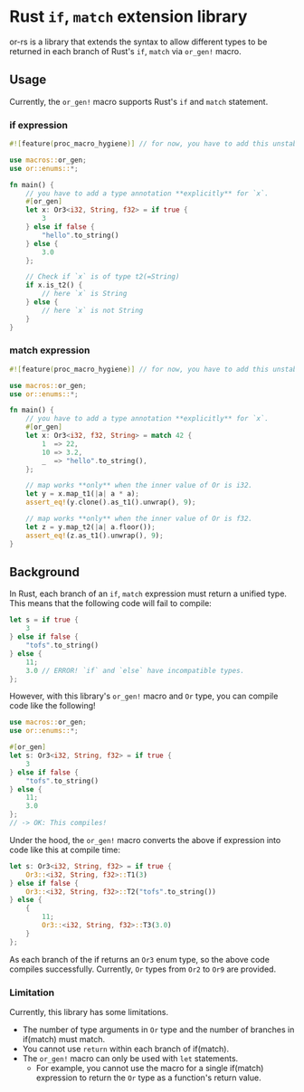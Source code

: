 # Rust `if`, `match` extension library
or-rs is a library that extends the syntax to allow different types to be returned in each branch of Rust's `if`, `match` via `or_gen!` macro.


## Usage
Currently, the `or_gen!` macro supports Rust's `if` and `match` statement.

### if expression
```rust
#![feature(proc_macro_hygiene)] // for now, you have to add this unstable feature flag

use macros::or_gen;
use or::enums::*;

fn main() {
    // you have to add a type annotation **explicitly** for `x`.
    #[or_gen]
    let x: Or3<i32, String, f32> = if true {
        3
    } else if false {
        "hello".to_string()
    } else {
        3.0
    };

    // Check if `x` is of type t2(=String)
    if x.is_t2() {
        // here `x` is String
    } else {
        // here `x` is not String
    }
}
```

### match expression
```rust
#![feature(proc_macro_hygiene)] // for now, you have to add this unstable feature flag

use macros::or_gen;
use or::enums::*;

fn main() {
    // you have to add a type annotation **explicitly** for `x`.
    #[or_gen]
    let x: Or3<i32, f32, String> = match 42 {
        1  => 22,
        10 => 3.2,
        _  => "hello".to_string(),
    };

    // map works **only** when the inner value of Or is i32.
    let y = x.map_t1(|a| a * a);
    assert_eq!(y.clone().as_t1().unwrap(), 9);

    // map works **only** when the inner value of Or is f32.
    let z = y.map_t2(|a| a.floor());
    assert_eq!(z.as_t1().unwrap(), 9);
}
```

## Background
In Rust, each branch of an `if`, `match` expression must return a unified type. This means that the following code will fail to compile:

```rust
let s = if true {
    3
} else if false {
    "tofs".to_string()
} else {
    11;
    3.0 // ERROR! `if` and `else` have incompatible types.
};
```

However, with this library's `or_gen!` macro and `Or` type, you can compile code like the following!  

```rust
use macros::or_gen;
use or::enums::*;

#[or_gen]
let s: Or3<i32, String, f32> = if true {
    3
} else if false {
    "tofs".to_string()
} else {
    11;
    3.0
};
// -> OK: This compiles!
```

Under the hood, the `or_gen!` macro converts the above if expression into code like this at compile time:  


```rust
let s: Or3<i32, String, f32> = if true {
    Or3::<i32, String, f32>::T1(3)
} else if false {
    Or3::<i32, String, f32>::T2("tofs".to_string())
} else {
    {
        11;
        Or3::<i32, String, f32>::T3(3.0)
    }
};
```

As each branch of the if returns an `Or3` enum type, so the above code compiles successfully.
Currently, `Or` types from `Or2` to `Or9` are provided.  

### Limitation
Currently, this library has some limitations.

* The number of type arguments in `Or` type and the number of branches in if(match) must match.
* You cannot use `return` within each branch of if(match).
* The `or_gen!` macro can only be used with `let` statements.
  * For example, you cannot use the macro for a single if(match) expression to return the `Or` type as a function's return value.

